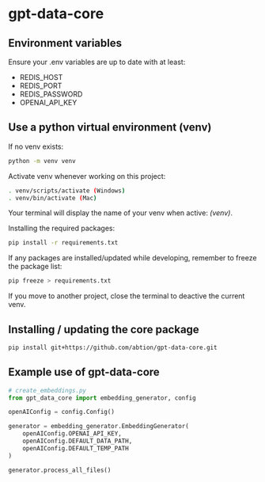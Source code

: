 # gpt-data-core

## Environment variables

Ensure your .env variables are up to date with at least:

- REDIS_HOST
- REDIS_PORT
- REDIS_PASSWORD
- OPENAI_API_KEY

## Use a python virtual environment (venv)

If no venv exists:

```bash
python -m venv venv
```

Activate venv whenever working on this project:

```bash
. venv/scripts/activate (Windows)
. venv/bin/activate (Mac)
```

Your terminal will display the name of your venv when active: _(venv)_.

Installing the required packages:

```bash
pip install -r requirements.txt
```

If any packages are installed/updated while developing, remember to freeze the package list:

```bash
pip freeze > requirements.txt
```

If you move to another project, close the terminal to deactive the current venv.

## Installing / updating the core package

```bash
pip install git+https://github.com/abtion/gpt-data-core.git
```

## Example use of gpt-data-core

```python
# create_embeddings.py
from gpt_data_core import embedding_generator, config

openAIConfig = config.Config()

generator = embedding_generator.EmbeddingGenerator(
    openAIConfig.OPENAI_API_KEY,
    openAIConfig.DEFAULT_DATA_PATH,
    openAIConfig.DEFAULT_TEMP_PATH
)

generator.process_all_files()
```
